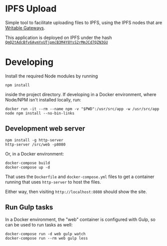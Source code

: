 # IPFS Upload
Simple tool to facilitate uploading files to IPFS, using the IPFS nodes that are [Writable Gateways](https://discuss.ipfs.io/t/writeable-http-gateways/210).

This application is deployed on IPFS under the hash [`QmQ2tAdcBfv6AymYxUTjpmcB3M4Y8YsS2rMmJCd7QZN3GU`](https://ipfs.io/ipfs/QmQ2tAdcBfv6AymYxUTjpmcB3M4Y8YsS2rMmJCd7QZN3GU/index.html)

# Developing
Install the required Node modules by running

    npm install

inside the project directory. If developing in a Docker environment, where Node/NPM isn't installed locally, run:

    docker run -it --rm --name npm -v "$PWD":/usr/src/app -w /usr/src/app node npm install --no-bin-links

## Development web server

    npm install -g http-server
    http-server /src/web -p8080

Or, in a Docker environment:

    docker-compose build
    docker-compose up -d

That uses the `Dockerfile` and `docker-compose.yml` files to get a container running that uses `http-server` to host the files.

Either way, then visiting `http://localhost:8080` should show the site.

## Run Gulp tasks
In a Docker environment, the "web" container is configured with Gulp, so can be used to run tasks as well:

    docker-compose run -d web gulp watch
    docker-compose run --rm web gulp less
